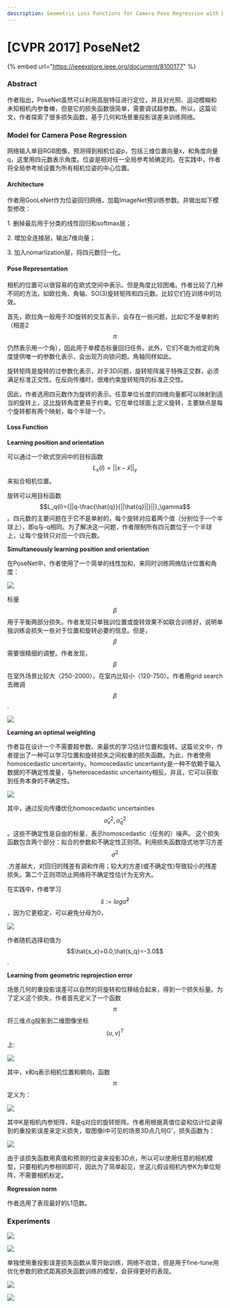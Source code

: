 ```yaml
---
description: Geometric Loss Functions for Camera Pose Regression with Deep Learning
---
```


# \[CVPR 2017] PoseNet2

{% embed url="https://ieeexplore.ieee.org/document/8100177" %}

### Abstract

作者指出，PoseNet虽然可以利用高层特征进行定位，并且对光照、运动模糊和未知相机内参鲁棒，但是它的损失函数很简单，需要调试超参数。所以，这篇论文，作者探索了很多损失函数，基于几何和场景重投影误差来训练网络。

### Model for Camera Pose Regression

网络输入单目RGB图像，预测得到相机位姿p，包括三维位置向量x，和角度向量q，这里用四元数表示角度。位姿是相对任一全局参考帧确定的。在实践中，作者将全局参考帧设置为所有相机位姿的中心位置。

#### Architecture

作者用GooLeNet作为位姿回归网络，加载ImageNet预训练参数。并做出如下模型修改：

1\. 删掉最后用于分类的线性回归和softmax层；

2\. 增加全连接层，输出7维向量；

3\. 加入nomarlization层，将四元数归一化。

#### Pose Representation

相机的位置可以很容易的在欧式空间中表示。但是角度比较困难。作者比较了几种不同的方法，如欧拉角、角轴、SO(3)旋转矩阵和四元数。比较它们在训练中的功效。&#x20;

首先，欧拉角一般用于3D旋转的交互表示，会存在一些问题，比如它不是单射的（相差2$$\pi$$仍然表示用一个角），因此用于单模态标量回归任务。此外，它们不能为给定的角度提供唯一的参数化表示，会出现万向锁问题。角轴同样如此。&#x20;

旋转矩阵是旋转的过参数化表示，对于3D问题，旋转矩阵属于特殊正交群，必须满足标准正交性。在反向传播时，很难约束旋转矩阵的标准正交性。&#x20;

因此，作者选用四元数作为旋转的表示。任意单位长度的四维向量都可以映射到适当的旋转上，这比旋转角度更易于约束。它在单位球面上定义旋转，主要缺点是每个旋转都有两个映射，每个半球一个。

#### Loss Function

**Learning position and orientation**

可以通过一个欧式空间中的目标函数$$L_x(I)={||x-\hat{x}||}_\gamma$$来拟合相机位置。&#x20;

旋转可以用目标函数$$L_q(I)={||q-\frac{\hat{q}}{||\hat{q}||}||}_\gamma$$。四元数的主要问题在于它不是单射的，每个旋转对应着两个值（分别位于一个半球上），即q与-q相同。为了解决这一问题，作者限制所有四元数位于一个半球上，让每个旋转只对应一个四元数。

**Simultaneously learning position and orientation**

在PoseNet中，作者使用了一个简单的线性加和，来同时训练网络估计位置和角度：&#x20;

![](../../../.gitbook/assets/1622024971103.png)

标量$$\beta$$用于平衡两部分损失。作者发现只单独训位置或旋转效果不如联合训练好，说明单独训练会损失一些对于位置和旋转必要的信息。但是，$$\beta$$需要很精细的调整。作者发现，$$\beta$$在室外场景比较大（250-2000），在室内比较小（120-750）。作者用grid search去微调$$\beta$$.&#x20;

![](../../../.gitbook/assets/1622025209171.png)

**Learning an optimal weighting**

作者旨在设计一个不需要超参数、来最优的学习估计位置和旋转。这篇论文中，作者提出了一种可以学习位置和旋转损失之间权重的损失函数。为此，作者使用homoscedastic uncertainty。homoscedastic uncertainty是一种不依赖于输入数据的不确定性度量，与heteroscedastic uncertainty相反。并且，它可以获取到任务本身的不确定性。&#x20;

![](../../../.gitbook/assets/1622026009722.png)

其中，通过反向传播优化homoscedastic uncertainties $${\hat{\sigma}_x}^2,{\hat{\sigma}_q}^2$$。这些不确定性是自由的标量，表示homoscedastic（任务的）噪声。 这个损失函数包含两个部分：拟合的参数和不确定性正则项。利用损失函数隐式地学习方差$$\sigma^2$$.方差越大，对回归的残差有调和作用；较大的方差(或不确定性)导致较小的残差损失。第二个正则项防止网络将不确定性估计为无穷大。&#x20;

在实践中，作者学习$$\hat{s}:=log {\hat{\sigma}}^2$$，因为它更稳定，可以避免分母为0，&#x20;

![](../../../.gitbook/assets/1622026466459.png)

作者随机选择初值为$$\hat{s_x}=0.0,\hat{s_q}=-3.0$$.

**Learning from geometric reprojection error**

场景几何的重投影误差可以自然的将旋转和位移结合起来，得到一个损失标量。为了定义这个损失，作者首先定义了一个函数$$\pi$$将三维点g投影到二维图像坐标$${(u,v)}^T$$上:&#x20;

![](../../../.gitbook/assets/1622027437913.png)

其中，x和q表示相机位置和朝向，函数$$\pi$$定义为：&#x20;

![](../../../.gitbook/assets/1622027489126.png)

其中K是相机内参矩阵，R是q对应的旋转矩阵。作者用根据真值位姿和估计位姿得到的重投影误差来定义损失，取图像I中可见的场景3D点几何G'，损失函数为：&#x20;

![](../../../.gitbook/assets/1622027650870.png)

由于该损失函数用真值和预测的位姿来投影3D点，所以可以使用任意的相机模型，只要相机内参相同即可，因此为了简单起见，坐这儿假设相机内参K为单位矩阵，不需要相机标定。

**Regression norm**

作者选用了表现最好的L1范数。

### Experiments

![](../../../.gitbook/assets/1622028144600.png)

![](../../../.gitbook/assets/1622028195909.png)

单独使用重投影误差损失函数从零开始训练，网络不收敛，但是用于fine-tune用优化参数的欧式距离损失函数训练的模型，会获得更好的表现。&#x20;

![](../../../.gitbook/assets/1622028375175.png)

![](../../../.gitbook/assets/1622028419990.png)

